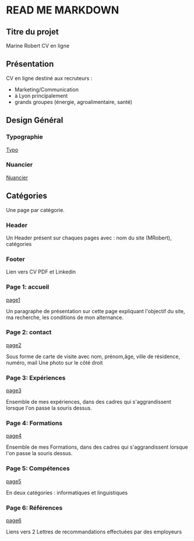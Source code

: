 # READ ME MARKDOWN

## Titre du projet
Marine Robert CV en ligne

## Présentation 

CV en ligne destiné aux recruteurs :
* Marketing/Communication
* à Lyon principalement
* grands groupes (énergie, agroalimentaire, santé) 

## Design Général 

 ### Typographie
 [Typo](/img/typocvmr.jpeg)
 ### Nuancier
 [Nuancier](/img/colorscvmr.jpeg)
 

## Catégories
  

Une page par catégorie.

### Header 
Un Header présent sur chaques pages avec : nom du site (MRobert), catégories

### Footer
Lien vers CV PDF et Linkedin

### Page 1: accueil

[page1](/img/diapositive1.jpeg)

Un paragraphe de présentation sur cette page expliquant l'objectif du site, ma recherche, les conditions de mon alternance. 

### Page 2: contact
[page2](/img/diapositive2.jpeg)

Sous forme de carte de visite avec nom, prénom,âge, ville de résidence, numéro, mail 
Une photo sur le côté droit

### Page 3: Expériences
[page3](/img/diapositive3.jpeg)

Ensemble de mes expériences, dans des cadres qui s'aggrandissent lorsque l'on passe la souris dessus. 

### Page 4: Formations
[page4](/img/diapositive4.jpeg)

Ensemble de mes Formations, dans des cadres qui s'aggrandissent lorsque l'on passe la souris dessus.

### Page 5: Compétences
[page5](/img/diapositive5.jpeg)

En deux catégories : informatiques et linguistiques 


### Page 6: Références
[page6](/img/diapositive1.jpeg)

Liens vers 2 Lettres de recommandations effectuées par des employeurs

 



